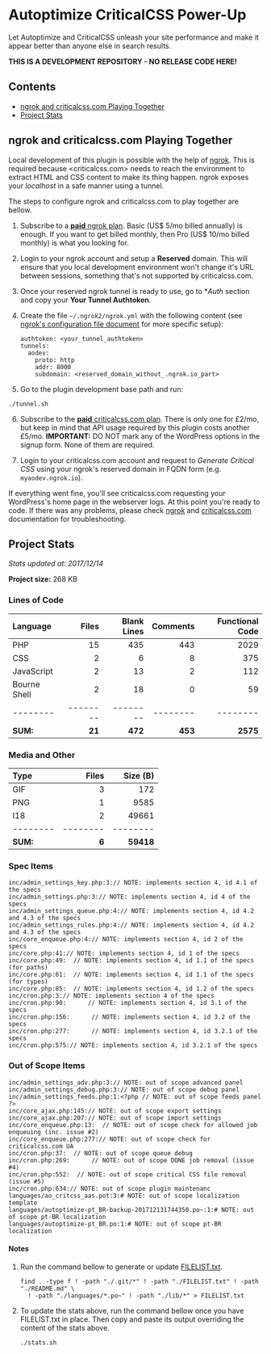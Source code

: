 # Autoptimize CriticalCSS Power-Up

Let Autoptimize and CriticalCSS unleash your site performance and make it appear better than anyone else in search results.

**THIS IS A DEVELOPMENT REPOSITORY - NO RELEASE CODE HERE!**

## Contents

- [ngrok and criticalcss.com Playing Together](#ngrok-and-criticalcsscom-playing-together)
- [Project Stats](#project-stats)

## ngrok and criticalcss.com Playing Together

Local development of this plugin is possible with the help of [ngrok](https://ngrok.com/). This is required because <criticalcss.com> needs to reach the environment to extract HTML and CSS content to make its thing happen. ngrok exposes your *localhost* in a safe manner using a tunnel.

The steps to configure ngrok and criticalcss.com to play together are bellow.

1. Subscribe to a [**paid** ngrok plan](https://ngrok.com/pricing). Basic (US$ 5/mo billed annually) is enough. If you want to get billed monthly, then Pro (US$ 10/mo billed monthly) is what you looking for.

2. Login to your ngrok account and setup a **Reserved** domain. This will ensure that you local development environment won't change it's URL between sessions, something that's not supported by criticalcss.com.

3. Once your reserved ngrok tunnel is ready to use, go to **Auth* section and copy your **Your Tunnel Authtoken**.

4. Create the file `~/.ngrok2/ngrok.yml` with the following content (see [ngrok's configuration file document](https://ngrok.com/docs#config) for more specific setup):

    ```
    authtoken: <your_tunnel_authtoken>
    tunnels:
      aodev:
        proto: http
        addr: 8000
        subdomain: <reserved_domain_without_.ngrok.io_part>
    ```

5. Go to the plugin development base path and run:

```
./tunnel.sh
```

6. Subscribe to the [**paid** criticalcss.com plan](https://criticalcss.com/#pricing). There is only one for £2/mo, but keep in mind that API usage required by this plugin costs another £5/mo. **IMPORTANT:** DO NOT mark any of the WordPress options in the signup form. None of them are required.

7. Login to your criticalcss.com account and request to *Generate Critical CSS* using your ngrok's reserved domain in FQDN form (e.g. `myaodev.ngrok.io`).

If everything went fine, you'll see criticalcss.com requesting your WordPress's home page in the webserver logs. At this point you're ready to code. If there was any problems, please check [ngrok](https://ngrok.com/docs) and [criticalcss.com](https://criticalcss.com/faq) documentation for troubleshooting.

## Project Stats

*Stats updated at: 2017/12/14*

**Project size:** 268 KB

### Lines of Code

**Language**|**Files**|**Blank Lines**|**Comments**|**Functional Code**
:-------|-------:|-------:|-------:|-------:
PHP|15|435|443|2029
CSS|2|6|8|375
JavaScript|2|13|2|112
Bourne Shell|2|18|0|59
--------|--------|--------|--------|--------
**SUM:**|**21**|**472**|**453**|**2575**

### Media and Other

**Type**|**Files**|**Size (B)**
:-------|-------:|-------:
GIF|3|172
PNG|1|9585
I18|2|49661
--------|--------|--------
**SUM:**|**6**|**59418**

### Spec Items

```
inc/admin_settings_key.php:3:// NOTE: implements section 4, id 4.1 of the specs
inc/admin_settings.php:3:// NOTE: implements section 4, id 4 of the specs
inc/admin_settings_queue.php:4:// NOTE: implements section 4, id 4.2 and 4.3 of the specs
inc/admin_settings_rules.php:4:// NOTE: implements section 4, id 4.2 and 4.3 of the specs
inc/core_enqueue.php:4:// NOTE: implements section 4, id 2 of the specs
inc/core.php:41:// NOTE: implements section 4, id 1 of the specs
inc/core.php:49:  // NOTE: implements section 4, id 1.1 of the specs (for paths)
inc/core.php:61:  // NOTE: implements section 4, id 1.1 of the specs (for types)
inc/core.php:85:  // NOTE: implements section 4, id 1.2 of the specs
inc/cron.php:3:// NOTE: implements section 4 of the specs
inc/cron.php:90:      // NOTE: implements section 4, id 3.1 of the specs
inc/cron.php:156:      // NOTE: implements section 4, id 3.2 of the specs
inc/cron.php:277:      // NOTE: implements section 4, id 3.2.1 of the specs
inc/cron.php:575:// NOTE: implements section 4, id 3.2.1 of the specs
```

### Out of Scope Items

```
inc/admin_settings_adv.php:3:// NOTE: out of scope advanced panel
inc/admin_settings_debug.php:3:// NOTE: out of scope debug panel
inc/admin_settings_feeds.php:1:<?php // NOTE: out of scope feeds panel ?>
inc/core_ajax.php:145:// NOTE: out of scope export settings
inc/core_ajax.php:207:// NOTE: out of scope import settings
inc/core_enqueue.php:13:  // NOTE: out of scope check for allowed job enqueuing (inc. issue #2)
inc/core_enqueue.php:277:// NOTE: out of scope check for criticalcss.com UA
inc/cron.php:37:  // NOTE: out of scope queue debug
inc/cron.php:269:      // NOTE: out of scope DONE job removal (issue #4)
inc/cron.php:552:  // NOTE: out of scope critical CSS file removal (issue #5)
inc/cron.php:634:// NOTE: out of scope plugin maintenanc
languages/ao_critcss_aas.pot:3:# NOTE: out of scope localization template
languages/autoptimize-pt_BR-backup-201712131744350.po~:1:# NOTE: out of scope pt-BR localization
languages/autoptimize-pt_BR.po:1:# NOTE: out of scope pt-BR localization
```

#### Notes

1. Run the command bellow to generate or update [FILELIST.txt](https://github.com/futtta/ao_critcss_aas/blob/master/FILELIST.txt).

    ```
    find . -type f ! -path "./.git/*" ! -path "./FILELIST.txt" ! -path "./README.md" \
      ! -path "./languages/*.po~" ! -path "./lib/*" > FILELIST.txt
    ```

2. To update the stats above, run the command bellow once you have FILELIST.txt in place. Then copy and paste its output overriding the content of the stats above.

    ```
    ./stats.sh
    ```